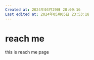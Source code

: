 ```yaml
---
Created at: 2024年04月29日 20:09:16
Last edited at: 2024年05月05日 23:53:18
---
```

# reach me
this is reach me page